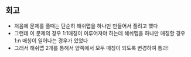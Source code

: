 ## 회고
* 처음에 문제를 풀때는 단순히 해쉬맵을 하나만 만들어서 풀려고 했다
* 그런데 이 문제의 경우 1:1매칭이 이루어져야 하는데 해쉬맵을 하나만 매칭할 경우 1:n 매칭이 일어나는 경우가 있었다
* 그래서 해쉬맵 2개를 통해서 양쪽에서 모두 매칭이 되도록 변경하여 통과!